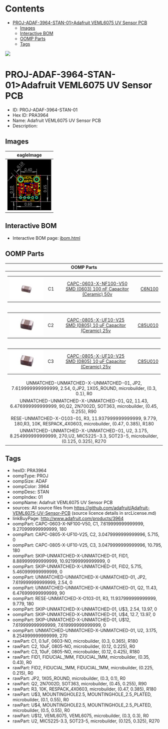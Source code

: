 



Contents
========

* [PROJ-ADAF-3964-STAN-01>Adafruit VEML6075 UV Sensor PCB](#proj-adaf-3964-stan-01adafruit-veml6075-uv-sensor-pcb)
	* [Images](#images)
	* [Interactive BOM](#interactive-bom)
	* [OOMP Parts](#oomp-parts)
	* [Tags](#tags)
  
![][im]
# PROJ-ADAF-3964-STAN-01>Adafruit VEML6075 UV Sensor PCB

- ID: PROJ-ADAF-3964-STAN-01
- Hex ID: PRA3964
- Name: Adafruit VEML6075 UV Sensor PCB
- Description: 

## Images
  
  

|eagleImage|
| :---: |
|[![eagleImage](eagleImage_140.png)](eagleImage_600.png)|

## Interactive BOM

- Interactive BOM page: [ibom.html](kicad/bom/ibom.html)

## OOMP Parts
  

|OOMP Parts|
| :---: |
|<table><tr><td>![CAPC-0603-X-NF100-V50](https://raw.githubusercontent.com/oomlout/oomlout_OOMP_parts/main/CAPC-0603-X-NF100-V50/image_140.jpg)</td><td> C1</td><td>[CAPC-0603-X-NF100-V50<br>SMD (0603) 100 nF Capacitor (Ceramic) 50v](https://github.com/oomlout/oomlout_OOMP_parts/tree/main/CAPC-0603-X-NF100-V50/)</td><td>[C6N100](https://github.com/oomlout/oomlout_OOMP_parts/tree/main/CAPC-0603-X-NF100-V50/)</td></tr></table>|
|<table><tr><td>![CAPC-0805-X-UF10-V25](https://raw.githubusercontent.com/oomlout/oomlout_OOMP_parts/main/CAPC-0805-X-UF10-V25/image_140.jpg)</td><td> C2</td><td>[CAPC-0805-X-UF10-V25<br>SMD (0805) 10 uF Capacitor (Ceramic) 25v](https://github.com/oomlout/oomlout_OOMP_parts/tree/main/CAPC-0805-X-UF10-V25/)</td><td>[C85U010](https://github.com/oomlout/oomlout_OOMP_parts/tree/main/CAPC-0805-X-UF10-V25/)</td></tr></table>|
|<table><tr><td>![CAPC-0805-X-UF10-V25](https://raw.githubusercontent.com/oomlout/oomlout_OOMP_parts/main/CAPC-0805-X-UF10-V25/image_140.jpg)</td><td> C3</td><td>[CAPC-0805-X-UF10-V25<br>SMD (0805) 10 uF Capacitor (Ceramic) 25v](https://github.com/oomlout/oomlout_OOMP_parts/tree/main/CAPC-0805-X-UF10-V25/)</td><td>[C85U010](https://github.com/oomlout/oomlout_OOMP_parts/tree/main/CAPC-0805-X-UF10-V25/)</td></tr></table>|
|UNMATCHED-UNMATCHED-X-UNMATCHED-01, JP2, 7.619999999999999, 2.54, 0,JP2, 1X05_ROUND, microbuilder, (0.3, 0.1), R0|
|UNMATCHED-UNMATCHED-X-UNMATCHED-01, Q2, 11.43, 6.476999999999999, 90,Q2, 2N7002D, SOT363, microbuilder, (0.45, 0.255), R90|
|RESE-UNMATCHED-X-O103-01, R3, 11.937999999999999, 9.779, 180,R3, 10K, RESPACK_4X0603, microbuilder, (0.47, 0.385), R180|
|UNMATCHED-UNMATCHED-X-UNMATCHED-01, U2, 3.175, 8.254999999999999, 270,U2, MIC5225-3.3, SOT23-5, microbuilder, (0.125, 0.325), R270|

## Tags

- hexID: PRA3964
- oompType: PROJ
- oompSize: ADAF
- oompColor: 3964
- oompDesc: STAN
- oompIndex: 01
- oompName: Adafruit VEML6075 UV Sensor PCB
- sources: All source files from https://github.com/adafruit/Adafruit-VEML6075-UV-Sensor-PCB (source licence details in srcLicense.md)
- linkBuyPage: http://www.adafruit.com/products/3964
- oompPart: CAPC-0603-X-NF100-V50, C1, 7.619999999999999, 9.270999999999999, 180
- oompPart: CAPC-0805-X-UF10-V25, C2, 3.0479999999999996, 5.715, 0
- oompPart: CAPC-0805-X-UF10-V25, C3, 3.0479999999999996, 10.795, 180
- oompPart: SKIP-UNMATCHED-X-UNMATCHED-01, FID1, 8.889999999999999, 10.921999999999999, 0
- oompPart: SKIP-UNMATCHED-X-UNMATCHED-01, FID2, 5.715, 5.460999999999999, 0
- oompPart: UNMATCHED-UNMATCHED-X-UNMATCHED-01, JP2, 7.619999999999999, 2.54, 0
- oompPart: UNMATCHED-UNMATCHED-X-UNMATCHED-01, Q2, 11.43, 6.476999999999999, 90
- oompPart: RESE-UNMATCHED-X-O103-01, R3, 11.937999999999999, 9.779, 180
- oompPart: SKIP-UNMATCHED-X-UNMATCHED-01, U$3, 2.54, 13.97, 0
- oompPart: SKIP-UNMATCHED-X-UNMATCHED-01, U$4, 12.7, 13.97, 0
- oompPart: SKIP-UNMATCHED-X-UNMATCHED-01, U$12, 7.619999999999999, 7.619999999999999, 0
- oompPart: UNMATCHED-UNMATCHED-X-UNMATCHED-01, U2, 3.175, 8.254999999999999, 270
- rawPart: C1, 0.1uF, 0603-NO, microbuilder, (0.3, 0.365), R180
- rawPart: C2, 10uF, 0805-NO, microbuilder, (0.12, 0.225), R0
- rawPart: C3, 10uF, 0805-NO, microbuilder, (0.12, 0.425), R180
- rawPart: FID1, FIDUCIAL_1MM, FIDUCIAL_1MM, microbuilder, (0.35, 0.43), R0
- rawPart: FID2, FIDUCIAL_1MM, FIDUCIAL_1MM, microbuilder, (0.225, 0.215), R0
- rawPart: JP2, 1X05_ROUND, microbuilder, (0.3, 0.1), R0
- rawPart: Q2, 2N7002D, SOT363, microbuilder, (0.45, 0.255), R90
- rawPart: R3, 10K, RESPACK_4X0603, microbuilder, (0.47, 0.385), R180
- rawPart: U$3, MOUNTINGHOLE2.5, MOUNTINGHOLE_2.5_PLATED, microbuilder, (0.1, 0.55), R0
- rawPart: U$4, MOUNTINGHOLE2.5, MOUNTINGHOLE_2.5_PLATED, microbuilder, (0.5, 0.55), R0
- rawPart: U$12, VEML6075, VEML6075, microbuilder, (0.3, 0.3), R0
- rawPart: U2, MIC5225-3.3, SOT23-5, microbuilder, (0.125, 0.325), R270



[im]: eagleImage_450.png
